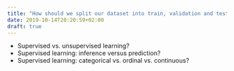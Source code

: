 ```yaml
---
title: "How should we split our dataset into train, validation and test set?"
date: 2019-10-14T20:20:59+02:00
draft: true
---
```


- Supervised vs. unsupervised learning?
- Supervised learning: inference versus prediction?
- Supervised learning: categorical vs. ordinal vs. continuous?
